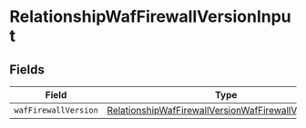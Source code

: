 # RelationshipWafFirewallVersionInput


## Fields

| Field                                                                                                                                 | Type                                                                                                                                  | Required                                                                                                                              | Description                                                                                                                           |
| ------------------------------------------------------------------------------------------------------------------------------------- | ------------------------------------------------------------------------------------------------------------------------------------- | ------------------------------------------------------------------------------------------------------------------------------------- | ------------------------------------------------------------------------------------------------------------------------------------- |
| `wafFirewallVersion`                                                                                                                  | [RelationshipWafFirewallVersionWafFirewallVersionInput](../../models/shared/relationshipwaffirewallversionwaffirewallversioninput.md) | :heavy_minus_sign:                                                                                                                    | N/A                                                                                                                                   |